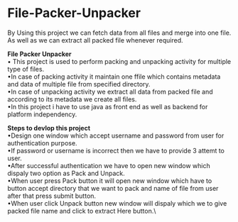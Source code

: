 # File-Packer-Unpacker
By Using this project we can fetch data from all files and merge into one file. As well as we can extract all packed file whenever required.

**File Packer Unpacker**\
• This project is used to perform packing and unpacking activity for multiple type of files.\
•In case of packing activity it maintain one ffile which contains metadata and data of multiple file from specified directory.\
•In case of unpacking activity we extract all data from packed file and according to its metadata we create all files.\
•In this project i have to use java as front end as well as backend for platform independency.

**Steps to devlop this project**\
•Design one window which accept username and password from user for authentication purpose.\
•If password or username is incorrect then we have to provide 3 attemt to user.\
•After successful authentication we have to open new window which dispaly two option as Pack and Unpack.\
•When user press Pack button it will open new window which have to button accept directory that we want to pack and name of file from user after that press submit button.\
•When user click Unpack button new window will dispaly which we to give packed file name and click to extract Here button.\